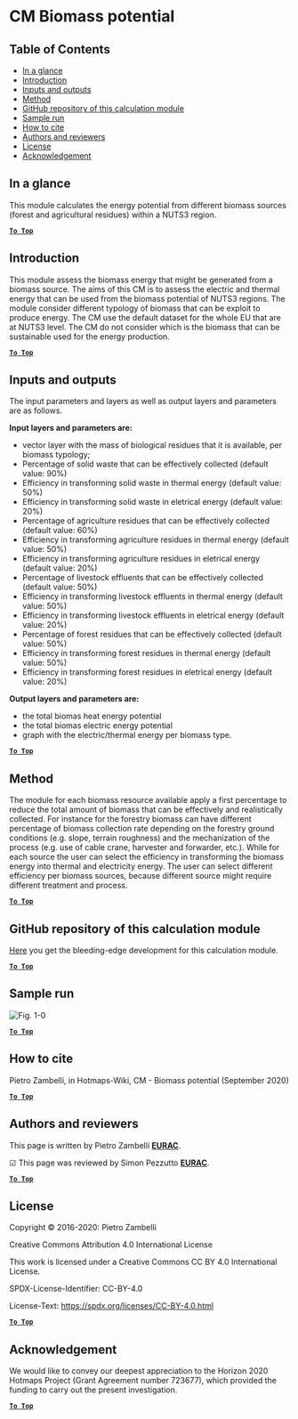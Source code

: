 # CM Biomass potential

## Table of Contents
* [In a glance](#in-a-glance)
* [Introduction](#introduction)
* [Inputs and outputs](#inputs-and-outputs)
* [Method](#method)
* [GitHub repository of this calculation module](#github-repository-of-this-calculation-module)
* [Sample run](#sample-run)
* [How to cite](#how-to-cite)
* [Authors and reviewers](#authors-and-reviewers)
* [License](#license)
* [Acknowledgement](#acknowledgement)

## In a glance

This module calculates the energy potential from different biomass sources (forest and agricultural residues) within a NUTS3 region.

[**`To Top`**](#table-of-contents)

## Introduction

This module assess the biomass energy that might be generated from a biomass source.
The aims of this CM is to assess the electric and thermal energy that can be used from the biomass potential of NUTS3 regions. The module consider different typology of biomass that can be exploit to produce energy.
The CM use the default dataset for the whole EU that are at NUTS3 level. 
The CM do not consider which is the biomass that can be sustainable used for the energy production.



[**`To Top`**](#table-of-contents)


## Inputs and outputs

The input parameters and layers as well as output layers and parameters are as follows.


**Input layers and parameters are:**

* vector layer with the mass of biological residues that it is available, per biomass typology;
* Percentage of solid waste that can be effectively collected (default value: 90%)
* Efficiency in transforming solid waste in thermal energy (default value: 50%)
* Efficiency in transforming solid waste in eletrical energy (default value: 20%)
* Percentage of agriculture residues that can be effectively collected (default value: 60%)
* Efficiency in transforming agriculture residues in thermal energy (default value: 50%)
* Efficiency in transforming agriculture residues in eletrical energy (default value: 20%)
* Percentage of livestock effluents that can be effectively collected (default value: 50%)
* Efficiency in transforming livestock effluents in thermal energy (default value: 50%)
* Efficiency in transforming livestock effluents in eletrical energy (default value: 20%)
* Percentage of forest residues that can be effectively collected (default value: 50%)
* Efficiency in transforming forest residues in thermal energy (default value: 50%)
* Efficiency in transforming forest residues in eletrical energy (default value: 20%)

**Output layers and parameters are:**

* the total biomas heat energy potential
* the total biomas electric energy potential
* graph with the electric/thermal energy per biomass type.

[**`To Top`**](#table-of-contents)


## Method

The module for each biomass resource available apply a first percentage to reduce the total amount of biomass that can be effectively and realistically collected. For instance for the forestry biomass can have different percentage of biomass collection rate depending on the forestry ground conditions (e.g. slope, terrain roughness) and the mechanization of the process (e.g. use of cable crane, harvester and forwarder, etc.).
While for each source the user can select the efficiency in transforming the biomass energy into thermal and electricity energy. The user can select different efficiency per biomass sources, because different source might require different treatment and process.


[**`To Top`**](#table-of-contents)


## GitHub repository of this calculation module

[Here](https://github.com/HotMaps/biomass_potential) you get the bleeding-edge development for this calculation module.

[**`To Top`**](#table-of-contents)


## Sample run

![Fig. 1-0](https://wiki.hotmaps.hevs.ch/en/CM-Biomass-potential/cm-biomass.png "Execute the Wind CM")


[**`To Top`**](#table-of-contents)


## How to cite

Pietro Zambelli, in Hotmaps-Wiki, CM - Biomass potential (September 2020)

[**`To Top`**](#table-of-contents)

## Authors and reviewers

This page is written by Pietro Zambelli **[EURAC](http://www.eurac.edu)**.

&#9745; This page was reviewed by Simon Pezzutto **[EURAC](http://www.eurac.edu)**.


[**`To Top`**](#table-of-contents)

## License

Copyright © 2016-2020: Pietro Zambelli

Creative Commons Attribution 4.0 International License

This work is licensed under a Creative Commons CC BY 4.0 International License.

SPDX-License-Identifier: CC-BY-4.0

License-Text: https://spdx.org/licenses/CC-BY-4.0.html

[**`To Top`**](#table-of-contents)

## Acknowledgement

We would like to convey our deepest appreciation to the Horizon 2020 Hotmaps Project (Grant Agreement number 723677), which provided the funding to carry out the present investigation.

[**`To Top`**](#table-of-contents)